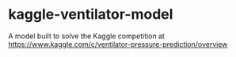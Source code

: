 # kaggle-ventilator-model
A model built to solve the Kaggle competition at https://www.kaggle.com/c/ventilator-pressure-prediction/overview
